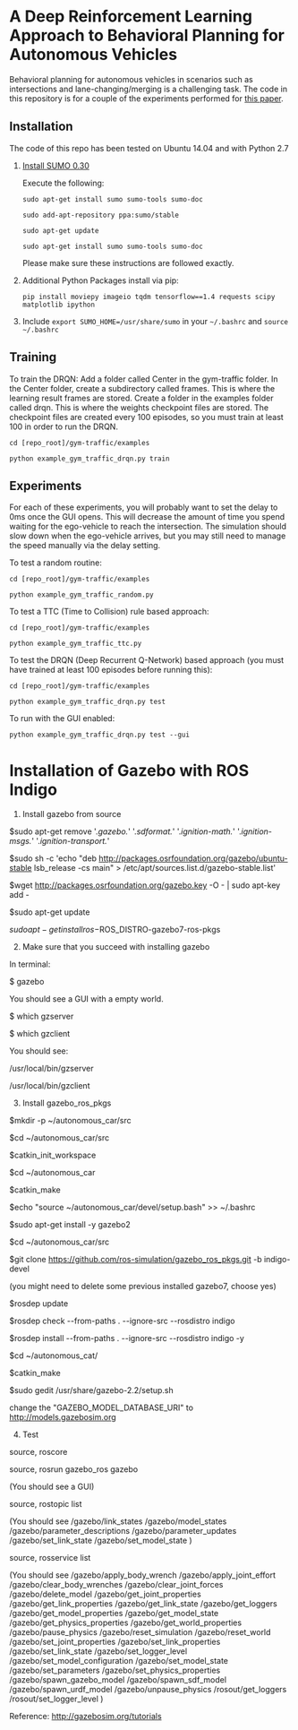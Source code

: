 A Deep Reinforcement Learning Approach to Behavioral Planning for Autonomous Vehicles
=====================================================================================

Behavioral planning for autonomous vehicles in scenarios such as intersections and lane-changing/merging is a challenging task. The code in this repository is for a couple of the experiments performed for [this paper](https://drive.google.com/file/d/1SCEF6Fn0J4lhWHa8SsjbmhmZMXFfp1ba/view?usp=sharing).

Installation
------------

The code of this repo has been tested on Ubuntu 14.04 and with Python 2.7

1. [Install SUMO 0.30](http://sumo.dlr.de/wiki/Installing)

   Execute the following:

   `sudo apt-get install sumo sumo-tools sumo-doc`

   `sudo add-apt-repository ppa:sumo/stable`

   `sudo apt-get update`

   `sudo apt-get install sumo sumo-tools sumo-doc`

   Please make sure these instructions are followed exactly.

2. Additional Python Packages install via pip:

   `pip install moviepy imageio tqdm tensorflow==1.4 requests scipy matplotlib ipython`

3. Include `export SUMO_HOME=/usr/share/sumo` in your `~/.bashrc` and `source ~/.bashrc`

Training
--------

To train the DRQN:
Add a folder called Center in the gym-traffic folder. In the Center folder, create a subdirectory called frames. This is where the learning result frames are stored.
Create a folder in the examples folder called drqn. This is where the weights checkpoint files are stored. The checkpoint files are created every 100 episodes, so you must train at least 100 in order to run the DRQN.

`cd [repo_root]/gym-traffic/examples`

`python example_gym_traffic_drqn.py train`

Experiments
-----------
For each of these experiments, you will probably want to set the delay to 0ms once the GUI opens. This will decrease the amount of time you spend waiting for the ego-vehicle to reach the intersection. The simulation should slow down when the ego-vehicle arrives, but you may still need to manage the speed manually via the delay setting.

To test a random routine:

`cd [repo_root]/gym-traffic/examples`

`python example_gym_traffic_random.py`


To test a TTC (Time to Collision) rule based approach:

`cd [repo_root]/gym-traffic/examples`

`python example_gym_traffic_ttc.py`


To test the DRQN (Deep Recurrent Q-Network) based approach (you must have trained at least 100 episodes before running this):

`cd [repo_root]/gym-traffic/examples`

`python example_gym_traffic_drqn.py test`

To run with the GUI enabled:

`python example_gym_traffic_drqn.py test --gui`





# Installation of Gazebo with ROS Indigo

1. Install gazebo from source

$sudo apt-get remove '.*gazebo.*' '.*sdformat.*' '.*ignition-math.*' '.*ignition-msgs.*' '.*ignition-transport.*'

$sudo sh -c 'echo "deb http://packages.osrfoundation.org/gazebo/ubuntu-stable lsb_release -cs main" > /etc/apt/sources.list.d/gazebo-stable.list'

$wget http://packages.osrfoundation.org/gazebo.key -O - | sudo apt-key add -

$sudo apt-get update

$sudo apt-get install ros-$ROS_DISTRO-gazebo7-ros-pkgs

2. Make sure that you succeed with installing gazebo

In terminal:

$ gazebo

You should see a GUI with a empty world.

$ which gzserver

$ which gzclient

You should see:

/usr/local/bin/gzserver

/usr/local/bin/gzclient

3. Install gazebo_ros_pkgs

$mkdir -p ~/autonomous_car/src

$cd ~/autonomous_car/src

$catkin_init_workspace

$cd ~/autonomous_car

$catkin_make

$echo "source ~/autonomous_car/devel/setup.bash" >> ~/.bashrc



$sudo apt-get install -y gazebo2


$cd ~/autonomous_car/src

$git clone https://github.com/ros-simulation/gazebo_ros_pkgs.git -b indigo-devel

(you might need to delete some previous installed gazebo7, choose yes)

$rosdep update

$rosdep check --from-paths . --ignore-src --rosdistro indigo

$rosdep install --from-paths . --ignore-src --rosdistro indigo -y


$cd ~/autonomous_cat/

$catkin_make

$sudo gedit /usr/share/gazebo-2.2/setup.sh

change the "GAZEBO_MODEL_DATABASE_URI" to http://models.gazebosim.org


4. Test

source, roscore

source, rosrun gazebo_ros gazebo

(You should see a GUI)

source, rostopic list

(You should see
/gazebo/link_states
/gazebo/model_states
/gazebo/parameter_descriptions
/gazebo/parameter_updates
/gazebo/set_link_state
/gazebo/set_model_state
)

source, rosservice list

(You should see
/gazebo/apply_body_wrench
/gazebo/apply_joint_effort
/gazebo/clear_body_wrenches
/gazebo/clear_joint_forces
/gazebo/delete_model
/gazebo/get_joint_properties
/gazebo/get_link_properties
/gazebo/get_link_state
/gazebo/get_loggers
/gazebo/get_model_properties
/gazebo/get_model_state
/gazebo/get_physics_properties
/gazebo/get_world_properties
/gazebo/pause_physics
/gazebo/reset_simulation
/gazebo/reset_world
/gazebo/set_joint_properties
/gazebo/set_link_properties
/gazebo/set_link_state
/gazebo/set_logger_level
/gazebo/set_model_configuration
/gazebo/set_model_state
/gazebo/set_parameters
/gazebo/set_physics_properties
/gazebo/spawn_gazebo_model
/gazebo/spawn_sdf_model
/gazebo/spawn_urdf_model
/gazebo/unpause_physics
/rosout/get_loggers
/rosout/set_logger_level
)

Reference:
http://gazebosim.org/tutorials
